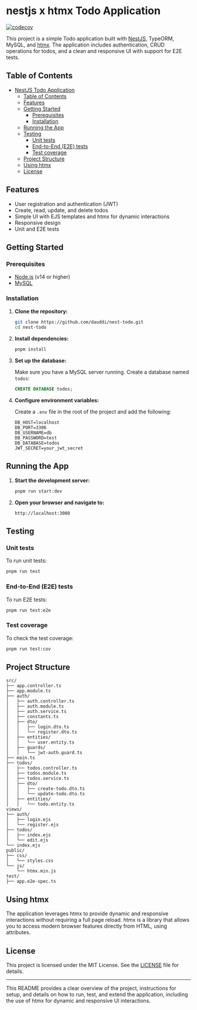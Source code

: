 # nestjs x htmx Todo Application

[![codecov](https://codecov.io/gh/dauddi/nest-todo/branch/main/graph/badge.svg?token=c6ca1570-d1e2-4639-b78d-19b80fd26c39)](https://codecov.io/gh/your-username/nest-todo)

This project is a simple Todo application built with [NestJS](https://nestjs.com/), TypeORM, MySQL, and [htmx](https://htmx.org/). The application includes authentication, CRUD operations for todos, and a clean and responsive UI with support for E2E tests.

## Table of Contents

- [NestJS Todo Application](#nestjs-todo-application)
  - [Table of Contents](#table-of-contents)
  - [Features](#features)
  - [Getting Started](#getting-started)
    - [Prerequisites](#prerequisites)
    - [Installation](#installation)
  - [Running the App](#running-the-app)
  - [Testing](#testing)
    - [Unit tests](#unit-tests)
    - [End-to-End (E2E) tests](#end-to-end-e2e-tests)
    - [Test coverage](#test-coverage)
  - [Project Structure](#project-structure)
  - [Using htmx](#using-htmx)
  - [License](#license)

## Features

- User registration and authentication (JWT)
- Create, read, update, and delete todos
- Simple UI with EJS templates and htmx for dynamic interactions
- Responsive design
- Unit and E2E tests

## Getting Started

### Prerequisites

- [Node.js](https://nodejs.org/en/download/) (v14 or higher)
- [MySQL](https://www.mysql.com/downloads/)

### Installation

1. **Clone the repository:**

   ```bash
   git clone https://github.com/dauddi/nest-todo.git
   cd nest-todo
   ```

2. **Install dependencies:**

   ```bash
   pnpm install
   ```

3. **Set up the database:**

   Make sure you have a MySQL server running. Create a database named `todos`:

   ```sql
   CREATE DATABASE todos;
   ```

4. **Configure environment variables:**

   Create a `.env` file in the root of the project and add the following:

   ```env
   DB_HOST=localhost
   DB_PORT=3306
   DB_USERNAME=db
   DB_PASSWORD=test
   DB_DATABASE=todos
   JWT_SECRET=your_jwt_secret
   ```

## Running the App

1. **Start the development server:**

   ```bash
   pnpm run start:dev
   ```

2. **Open your browser and navigate to:**

   ```
   http://localhost:3000
   ```

## Testing

### Unit tests

To run unit tests:

```bash
pnpm run test
```

### End-to-End (E2E) tests

To run E2E tests:

```bash
pnpm run test:e2e
```

### Test coverage

To check the test coverage:

```bash
pnpm run test:cov
```

## Project Structure

```text
src/
├── app.controller.ts
├── app.module.ts
├── auth/
│   ├── auth.controller.ts
│   ├── auth.module.ts
│   ├── auth.service.ts
│   ├── constants.ts
│   ├── dto/
│   │   ├── login.dto.ts
│   │   └── register.dto.ts
│   ├── entities/
│   │   └── user.entity.ts
│   ├── guards/
│   │   └── jwt-auth.guard.ts
├── main.ts
├── todos/
│   ├── todos.controller.ts
│   ├── todos.module.ts
│   ├── todos.service.ts
│   ├── dto/
│   │   ├── create-todo.dto.ts
│   │   └── update-todo.dto.ts
│   ├── entities/
│   │   └── todo.entity.ts
views/
├── auth/
│   ├── login.ejs
│   └── register.ejs
├── todos/
│   ├── index.ejs
│   └── edit.ejs
└── index.ejs
public/
├── css/
│   └── styles.css
└── js/
    └── htmx.min.js
test/
├── app.e2e-spec.ts
```

## Using htmx

The application leverages htmx to provide dynamic and responsive interactions without requiring a full page reload. htmx is a library that allows you to access modern browser features directly from HTML, using attributes.

## License

This project is licensed under the MIT License. See the [LICENSE](LICENSE) file for details.

---

This README provides a clear overview of the project, instructions for setup, and details on how to run, test, and extend the application, including the use of htmx for dynamic and responsive UI interactions.
